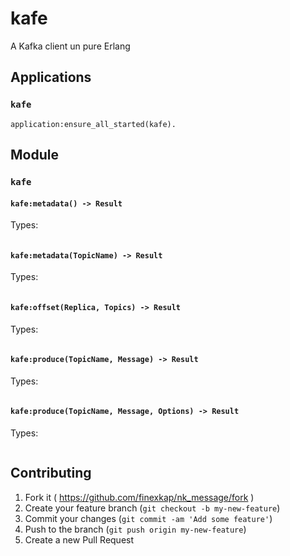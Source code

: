 # kafe

A Kafka client un pure Erlang

## Applications

### `kafe`

```
application:ensure_all_started(kafe).
```

## Module

### `kafe`

#### `kafe:metadata() -> Result`

Types:

```
```

#### `kafe:metadata(TopicName) -> Result`

Types:

```
```

#### `kafe:offset(Replica, Topics) -> Result`

Types:

```
```

#### `kafe:produce(TopicName, Message) -> Result`

Types:

```
```

#### `kafe:produce(TopicName, Message, Options) -> Result`

Types:

```
```

## Contributing

1. Fork it ( https://github.com/finexkap/nk_message/fork )
2. Create your feature branch (`git checkout -b my-new-feature`)
3. Commit your changes (`git commit -am 'Add some feature'`)
4. Push to the branch (`git push origin my-new-feature`)
5. Create a new Pull Request
